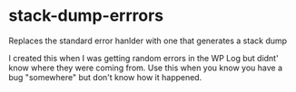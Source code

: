 # stack-dump-errrors
Replaces the standard error hanlder with one that generates a stack dump

I created this when I was getting random errors in the WP Log but didnt' know where they were coming from.
Use this when  you know you have a bug "somewhere" but don't know how it happened.
